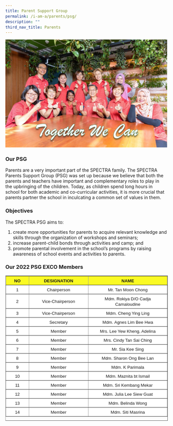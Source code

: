 ```yaml
---
title: Parent Support Group
permalink: /i-am-a/parents/psg/
description: ""
third_nav_title: Parents
---
```

![](/images/PSG-2022-28-July-02-1024x682.png)


### Our PSG

Parents are a very important part of the SPECTRA family. The SPECTRA Parents Support Group (PSG) was set up because we believe that both the parents and teachers have important and complementary roles to play in the upbringing of the children. Today, as children spend long hours in school for both academic and co-curricular activities, it is more crucial that parents partner the school in inculcating a common set of values in them.

### **Objectives**

The SPECTRA PSG aims to:

1.  create more opportunities for parents to acquire relevant knowledge and skills through the organization of workshops and seminars;
2.  increase parent-child bonds through activities and camp; and
3.  promote parental involvement in the school’s programs by raising awareness of school events and activities to parents.

### **Our 2022 PSG EXCO Members**

<table border="1" cellspacing="1" cellpadding="1" style="box-sizing: inherit; border-collapse: collapse; border-spacing: 0px; max-width: 100%; border-color: rgb(156, 156, 156); width: 600px; height: 450px;"><tbody style="box-sizing: inherit;"><tr style="box-sizing: inherit; background: rgb(255, 255, 255);"><td style="box-sizing: inherit; padding: 5px 10px; background-color: rgb(250, 250, 35); text-align: center;"><strong style="box-sizing: inherit; font-weight: bold;"><span style="box-sizing: inherit; font-family: &quot;trebuchet ms&quot;, geneva, sans-serif; font-size: 10pt;">NO</span></strong></td><td style="box-sizing: inherit; padding: 5px 10px; background-color: rgb(250, 250, 35); text-align: center;"><strong style="box-sizing: inherit; font-weight: bold;"><span style="box-sizing: inherit; font-family: &quot;trebuchet ms&quot;, geneva, sans-serif; font-size: 10pt;">DESIGNATION</span></strong></td><td style="box-sizing: inherit; padding: 5px 10px; background-color: rgb(250, 250, 35); text-align: center;"><strong style="box-sizing: inherit; font-weight: bold;"><span style="box-sizing: inherit; font-family: &quot;trebuchet ms&quot;, geneva, sans-serif; font-size: 10pt;">NAME</span></strong></td></tr><tr style="box-sizing: inherit; background: rgb(230, 230, 230);"><td style="box-sizing: inherit; padding: 5px 10px; background-color: rgb(255, 255, 255); width: 80px; text-align: center;"><span style="box-sizing: inherit; font-family: &quot;trebuchet ms&quot;, geneva, sans-serif; font-size: 10pt;">1</span></td><td style="box-sizing: inherit; padding: 5px 10px; background-color: rgb(255, 255, 255); width: 234.077px; text-align: center;"><span style="box-sizing: inherit; font-family: &quot;trebuchet ms&quot;, geneva, sans-serif; font-size: 10pt;">Chairperson</span></td><td style="box-sizing: inherit; padding: 5px 10px; background-color: rgb(255, 255, 255); width: 365.923px; text-align: center;"><span style="box-sizing: inherit; font-family: &quot;trebuchet ms&quot;, geneva, sans-serif; font-size: 10pt;">Mr. Tan Moon Chong</span></td></tr><tr style="box-sizing: inherit; background: rgb(255, 255, 255);"><td style="box-sizing: inherit; padding: 5px 10px; background-color: rgb(255, 255, 255); width: 80px; text-align: center;"><span style="box-sizing: inherit; font-family: &quot;trebuchet ms&quot;, geneva, sans-serif; font-size: 10pt;">2</span></td><td style="box-sizing: inherit; padding: 5px 10px; background-color: rgb(255, 255, 255); width: 234.077px; text-align: center;"><span style="box-sizing: inherit; font-family: &quot;trebuchet ms&quot;, geneva, sans-serif; font-size: 10pt;">Vice-Chairperson</span></td><td style="box-sizing: inherit; padding: 5px 10px; background-color: rgb(255, 255, 255); width: 365.923px; text-align: center;"><span style="box-sizing: inherit; font-family: &quot;trebuchet ms&quot;, geneva, sans-serif; font-size: 10pt;">Mdm. Rokiya D/O Cadja Camaloudine</span></td></tr><tr style="box-sizing: inherit; background: rgb(230, 230, 230);"><td style="box-sizing: inherit; padding: 5px 10px; background-color: rgb(255, 255, 255); width: 80px; text-align: center;"><span style="box-sizing: inherit; font-family: &quot;trebuchet ms&quot;, geneva, sans-serif; font-size: 10pt;">3</span></td><td style="box-sizing: inherit; padding: 5px 10px; background-color: rgb(255, 255, 255); width: 234.077px; text-align: center;"><span style="box-sizing: inherit; font-family: &quot;trebuchet ms&quot;, geneva, sans-serif; font-size: 10pt;">Vice-Chairperson</span></td><td style="box-sizing: inherit; padding: 5px 10px; background-color: rgb(255, 255, 255); width: 365.923px; text-align: center;"><span style="box-sizing: inherit; font-family: &quot;trebuchet ms&quot;, geneva, sans-serif; font-size: 10pt;">Mdm. Cheng Ying Ling</span></td></tr><tr style="box-sizing: inherit; background: rgb(255, 255, 255);"><td style="box-sizing: inherit; padding: 5px 10px; background-color: rgb(255, 255, 255); width: 80px; text-align: center;"><span style="box-sizing: inherit; font-family: &quot;trebuchet ms&quot;, geneva, sans-serif; font-size: 10pt;">4</span></td><td style="box-sizing: inherit; padding: 5px 10px; background-color: rgb(255, 255, 255); width: 234.077px; text-align: center;"><span style="box-sizing: inherit; font-family: &quot;trebuchet ms&quot;, geneva, sans-serif; font-size: 10pt;">Secretary</span></td><td style="box-sizing: inherit; padding: 5px 10px; background-color: rgb(255, 255, 255); width: 365.923px; text-align: center;"><span style="box-sizing: inherit; font-family: &quot;trebuchet ms&quot;, geneva, sans-serif; font-size: 10pt;">Mdm.&nbsp;Agnes Lim Bee Hwa</span></td></tr><tr style="box-sizing: inherit; background: rgb(230, 230, 230);"><td style="box-sizing: inherit; padding: 5px 10px; background-color: rgb(255, 255, 255); width: 80px; text-align: center;"><span style="box-sizing: inherit; font-family: &quot;trebuchet ms&quot;, geneva, sans-serif; font-size: 10pt;">5</span></td><td style="box-sizing: inherit; padding: 5px 10px; background-color: rgb(255, 255, 255); width: 234.077px; text-align: center;"><span style="box-sizing: inherit; font-family: &quot;trebuchet ms&quot;, geneva, sans-serif; font-size: 10pt;">Member</span></td><td style="box-sizing: inherit; padding: 5px 10px; background-color: rgb(255, 255, 255); width: 365.923px; text-align: center;"><span style="box-sizing: inherit; font-family: &quot;trebuchet ms&quot;, geneva, sans-serif; font-size: 10pt;">Mrs. Lee Yew Kheng, Adelina</span></td></tr><tr style="box-sizing: inherit; background: rgb(255, 255, 255);"><td style="box-sizing: inherit; padding: 5px 10px; background-color: rgb(255, 255, 255); width: 80px; text-align: center;"><span style="box-sizing: inherit; font-family: &quot;trebuchet ms&quot;, geneva, sans-serif; font-size: 10pt;">6</span></td><td style="box-sizing: inherit; padding: 5px 10px; background-color: rgb(255, 255, 255); width: 234.077px; text-align: center;"><span style="box-sizing: inherit; font-family: &quot;trebuchet ms&quot;, geneva, sans-serif; font-size: 10pt;">Member</span></td><td style="box-sizing: inherit; padding: 5px 10px; background-color: rgb(255, 255, 255); width: 365.923px; text-align: center;"><span style="box-sizing: inherit; font-family: &quot;trebuchet ms&quot;, geneva, sans-serif; font-size: 10pt;">Mrs. Cindy Tan Sai Ching</span></td></tr><tr style="box-sizing: inherit; background: rgb(230, 230, 230);"><td style="box-sizing: inherit; padding: 5px 10px; background-color: rgb(255, 255, 255); width: 80px; text-align: center;"><span style="box-sizing: inherit; font-family: &quot;trebuchet ms&quot;, geneva, sans-serif; font-size: 10pt;">7</span></td><td style="box-sizing: inherit; padding: 5px 10px; background-color: rgb(255, 255, 255); width: 234.077px; text-align: center;"><span style="box-sizing: inherit; font-family: &quot;trebuchet ms&quot;, geneva, sans-serif; font-size: 10pt;">Member</span></td><td style="box-sizing: inherit; padding: 5px 10px; background-color: rgb(255, 255, 255); width: 365.923px; text-align: center;"><span style="box-sizing: inherit; font-family: &quot;trebuchet ms&quot;, geneva, sans-serif; font-size: 10pt;">Mr. Sia Kee Sing</span></td></tr><tr style="box-sizing: inherit; background: rgb(255, 255, 255);"><td style="box-sizing: inherit; padding: 5px 10px; background-color: rgb(255, 255, 255); width: 80px; text-align: center;"><span style="box-sizing: inherit; font-family: &quot;trebuchet ms&quot;, geneva, sans-serif; font-size: 10pt;">8</span></td><td style="box-sizing: inherit; padding: 5px 10px; background-color: rgb(255, 255, 255); width: 234.077px; text-align: center;"><span style="box-sizing: inherit; font-family: &quot;trebuchet ms&quot;, geneva, sans-serif; font-size: 10pt;">Member</span></td><td style="box-sizing: inherit; padding: 5px 10px; background-color: rgb(255, 255, 255); width: 365.923px; text-align: center;"><span style="box-sizing: inherit; font-family: &quot;trebuchet ms&quot;, geneva, sans-serif; font-size: 10pt;">Mdm. Sharon Ong Bee Lan</span></td></tr><tr style="box-sizing: inherit; background: rgb(230, 230, 230);"><td style="box-sizing: inherit; padding: 5px 10px; background-color: rgb(255, 255, 255); width: 80px; text-align: center;"><span style="box-sizing: inherit; font-family: &quot;trebuchet ms&quot;, geneva, sans-serif; font-size: 10pt;">9</span></td><td style="box-sizing: inherit; padding: 5px 10px; background-color: rgb(255, 255, 255); width: 234.077px; text-align: center;"><span style="box-sizing: inherit; font-family: &quot;trebuchet ms&quot;, geneva, sans-serif; font-size: 10pt;">Member</span></td><td style="box-sizing: inherit; padding: 5px 10px; background-color: rgb(255, 255, 255); width: 365.923px; text-align: center;"><span style="box-sizing: inherit; font-family: &quot;trebuchet ms&quot;, geneva, sans-serif; font-size: 10pt;">Mdm. K Parimala</span></td></tr><tr style="box-sizing: inherit; background: rgb(255, 255, 255);"><td style="box-sizing: inherit; padding: 5px 10px; background-color: rgb(255, 255, 255); width: 80px; text-align: center;"><span style="box-sizing: inherit; font-family: &quot;trebuchet ms&quot;, geneva, sans-serif; font-size: 10pt;">10</span></td><td style="box-sizing: inherit; padding: 5px 10px; background-color: rgb(255, 255, 255); width: 234.077px; text-align: center;"><span style="box-sizing: inherit; font-family: &quot;trebuchet ms&quot;, geneva, sans-serif; font-size: 10pt;">Member</span></td><td style="box-sizing: inherit; padding: 5px 10px; background-color: rgb(255, 255, 255); width: 365.923px; text-align: center;"><span style="box-sizing: inherit; font-family: &quot;trebuchet ms&quot;, geneva, sans-serif; font-size: 10pt;">Mdm. Maznita bt Ismail</span></td></tr><tr style="box-sizing: inherit; background: rgb(230, 230, 230);"><td style="box-sizing: inherit; padding: 5px 10px; background-color: rgb(255, 255, 255); width: 80px; text-align: center;"><span style="box-sizing: inherit; font-family: &quot;trebuchet ms&quot;, geneva, sans-serif; font-size: 10pt;">11</span></td><td style="box-sizing: inherit; padding: 5px 10px; background-color: rgb(255, 255, 255); width: 234.077px; text-align: center;"><span style="box-sizing: inherit; font-family: &quot;trebuchet ms&quot;, geneva, sans-serif; font-size: 10pt;">Member</span></td><td style="box-sizing: inherit; padding: 5px 10px; background-color: rgb(255, 255, 255); width: 365.923px; text-align: center;"><span style="box-sizing: inherit; font-family: &quot;trebuchet ms&quot;, geneva, sans-serif; font-size: 10pt;">Mdm. Sri Kembang Mekar</span></td></tr><tr style="box-sizing: inherit; background: rgb(255, 255, 255);"><td style="box-sizing: inherit; padding: 5px 10px; background-color: rgb(255, 255, 255); width: 80px; text-align: center;"><span style="box-sizing: inherit; font-family: &quot;trebuchet ms&quot;, geneva, sans-serif; font-size: 10pt;">12</span></td><td style="box-sizing: inherit; padding: 5px 10px; background-color: rgb(255, 255, 255); width: 234.077px; text-align: center;"><span style="box-sizing: inherit; font-family: &quot;trebuchet ms&quot;, geneva, sans-serif; font-size: 10pt;">Member</span></td><td style="box-sizing: inherit; padding: 5px 10px; background-color: rgb(255, 255, 255); width: 365.923px; text-align: center;"><span style="box-sizing: inherit; font-family: &quot;trebuchet ms&quot;, geneva, sans-serif; font-size: 10pt;">Mdm. Julia Lee Siew Guat</span></td></tr><tr style="box-sizing: inherit; background: rgb(230, 230, 230);"><td style="box-sizing: inherit; padding: 5px 10px; background-color: rgb(255, 255, 255); width: 80px; text-align: center;"><span style="box-sizing: inherit; font-family: &quot;trebuchet ms&quot;, geneva, sans-serif; font-size: 10pt;">13</span></td><td style="box-sizing: inherit; padding: 5px 10px; background-color: rgb(255, 255, 255); width: 234.077px; text-align: center;"><span style="box-sizing: inherit; font-family: &quot;trebuchet ms&quot;, geneva, sans-serif; font-size: 10pt;">Member</span></td><td style="box-sizing: inherit; padding: 5px 10px; background-color: rgb(255, 255, 255); width: 365.923px; text-align: center;"><span style="box-sizing: inherit; font-family: &quot;trebuchet ms&quot;, geneva, sans-serif; font-size: 10pt;">Mdm. Belinda Wong</span></td></tr><tr style="box-sizing: inherit; background: rgb(255, 255, 255);"><td style="box-sizing: inherit; padding: 5px 10px; background-color: rgb(255, 255, 255); width: 80px; text-align: center;"><span style="box-sizing: inherit; font-family: &quot;trebuchet ms&quot;, geneva, sans-serif; font-size: 10pt;">14</span></td><td style="box-sizing: inherit; padding: 5px 10px; background-color: rgb(255, 255, 255); width: 234.077px; text-align: center;"><span style="box-sizing: inherit; font-family: &quot;trebuchet ms&quot;, geneva, sans-serif; font-size: 10pt;">Member</span></td><td style="box-sizing: inherit; padding: 5px 10px; background-color: rgb(255, 255, 255); width: 365.923px; text-align: center;"><span style="box-sizing: inherit; font-family: &quot;trebuchet ms&quot;, geneva, sans-serif; font-size: 10pt;">Mdm. Siti Masrina</span></td></tr></tbody></table>